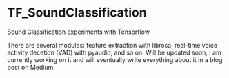 # TF_SoundClassification

Sound Classification experiments with Tensorflow

There are several modules: feature extraction with librosa, real-time voice activity decetion (VAD) with pyaudio, and so on. Will be updated soon, I am currently working on it and will eventually write everything about it in a blog post on Medium.



